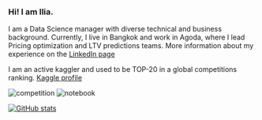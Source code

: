 ### Hi! I am Ilia.

I am a Data Science manager with diverse technical and business background. 
Currently, I live in Bangkok and work in Agoda, where I lead Pricing optimization and LTV predictions teams.
More information about my experience on the [LinkedIn page](https://www.linkedin.com/in/larchenko/)

I am an active kaggler and used to be TOP-20 in a global competitions ranking. [Kaggle profile](https://www.kaggle.com/ilialar)

![competition](https://road-to-kaggle-grandmaster.vercel.app/api/badges/ilialar/competition/light)
![notebook](https://road-to-kaggle-grandmaster.vercel.app/api/badges/ilialar/notebook/light)

[![GitHub stats](https://github-readme-stats.vercel.app/api?username=IliaLarchenko&count_private=true&include_all_commits=true&hide=issues,contribs)](https://github.com/anuraghazra/github-readme-stats)
